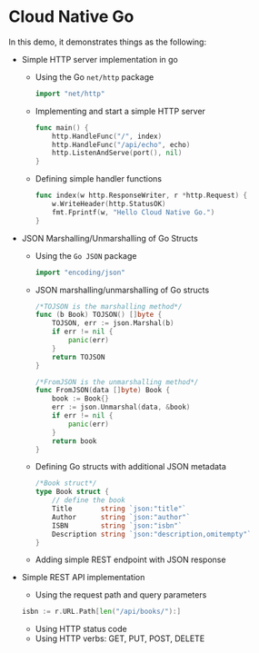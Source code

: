 # Cloud Native Go

In this demo, it demonstrates things as the following:

* Simple HTTP server implementation in go
  * Using the Go `net/http` package

    ```go
    import "net/http"
    ```

  * Implementing and start a simple HTTP server

    ```go
    func main() {
        http.HandleFunc("/", index)
        http.HandleFunc("/api/echo", echo)
        http.ListenAndServe(port(), nil)
    }
    ```

  * Defining simple handler functions

    ```go
    func index(w http.ResponseWriter, r *http.Request) {
        w.WriteHeader(http.StatusOK)
        fmt.Fprintf(w, "Hello Cloud Native Go.")
    }
    ```

* JSON Marshalling/Unmarshalling of Go Structs
  * Using the `Go JSON` package

    ```go
    import "encoding/json"
    ```

  * JSON marshalling/unmarshalling of Go structs

    ```go
    /*TOJSON is the marshalling method*/
    func (b Book) TOJSON() []byte {
        TOJSON, err := json.Marshal(b)
        if err != nil {
            panic(err)
        }
        return TOJSON
    }
    ```

    ```go
    /*FromJSON is the unmarshalling method*/
    func FromJSON(data []byte) Book {
        book := Book{}
        err := json.Unmarshal(data, &book)
        if err != nil {
            panic(err)
        }
        return book
    }
    ```

  * Defining Go structs with additional JSON metadata

    ```go
    /*Book struct*/
    type Book struct {
        // define the book
        Title       string `json:"title"`
        Author      string `json:"author"`
        ISBN        string `json:"isbn"`
        Description string `json:"description,omitempty"`
    }
    ```

  * Adding simple REST endpoint with JSON response
* Simple REST API implementation
  * Using the request path and query parameters
  
  ```go
  isbn := r.URL.Path[len("/api/books/"):]
  ```
  
  * Using HTTP status code
  * Using HTTP verbs: GET, PUT, POST, DELETE